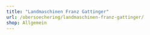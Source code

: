 ```yaml
---
title: "Landmaschinen Franz Gattinger"
url: /obersoechering/landmaschinen-franz-gattinger/
shop: Allgemein
---
```

